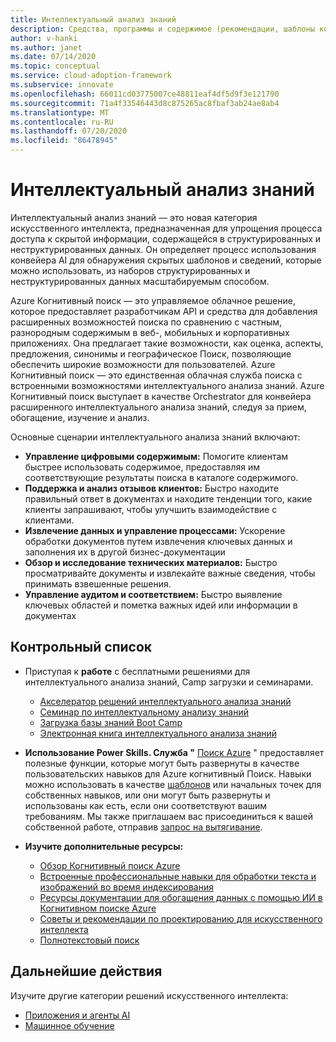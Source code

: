 ```yaml
---
title: Интеллектуальный анализ знаний
description: Средства, программы и содержимое (рекомендации, шаблоны конфигурации и руководство по архитектуре) для упрощения внедрения ИСКУССТВЕНных и облачных методик в масштабе.
author: v-hanki
ms.author: janet
ms.date: 07/14/2020
ms.topic: conceptual
ms.service: cloud-adoption-framework
ms.subservice: innovate
ms.openlocfilehash: 66011cd03775007ce48811eaf4df5d9f3e121790
ms.sourcegitcommit: 71a4f33546443d8c875265ac8fbaf3ab24ae8ab4
ms.translationtype: MT
ms.contentlocale: ru-RU
ms.lasthandoff: 07/20/2020
ms.locfileid: "86478945"
---
```

# <a name="knowledge-mining"></a>Интеллектуальный анализ знаний

Интеллектуальный анализ знаний — это новая категория искусственного интеллекта, предназначенная для упрощения процесса доступа к скрытой информации, содержащейся в структурированных и неструктурированных данных. Он определяет процесс использования конвейера AI для обнаружения скрытых шаблонов и сведений, которые можно использовать, из наборов структурированных и неструктурированных данных масштабируемым способом.

Azure Когнитивный поиск — это управляемое облачное решение, которое предоставляет разработчикам API и средства для добавления расширенных возможностей поиска по сравнению с частным, разнородным содержимым в веб-, мобильных и корпоративных приложениях. Она предлагает такие возможности, как оценка, аспекты, предложения, синонимы и географическое Поиск, позволяющие обеспечить широкие возможности для пользователей. Azure Когнитивный поиск — это единственная облачная служба поиска с встроенными возможностями интеллектуального анализа знаний. Azure Когнитивный поиск выступает в качестве Orchestrator для конвейера расширенного интеллектуального анализа знаний, следуя за прием, обогащение, изучение и анализ.

Основные сценарии интеллектуального анализа знаний включают:

- **Управление цифровыми содержимым:** Помогите клиентам быстрее использовать содержимое, предоставляя им соответствующие результаты поиска в каталоге содержимого.
- **Поддержка и анализ отзывов клиентов:** Быстро находите правильный ответ в документах и находите тенденции того, какие клиенты запрашивают, чтобы улучшить взаимодействие с клиентами.
- **Извлечение данных и управление процессами:** Ускорение обработки документов путем извлечения ключевых данных и заполнения их в другой бизнес-документации
- **Обзор и исследование технических материалов:** Быстро просматривайте документы и извлекайте важные сведения, чтобы принимать взвешенные решения.
- **Управление аудитом и соответствием:** Быстро выявление ключевых областей и пометка важных идей или информации в документах

## <a name="checklist"></a>Контрольный список

- Приступая к **работе** с бесплатными решениями для интеллектуального анализа знаний, Camp загрузки и семинарами.

  - [Акселератор решений интеллектуального анализа знаний](https://github.com/Azure-Samples/azure-search-knowledge-mining)
  - [Семинар по интеллектуальному анализу знаний](https://github.com/Azure-Samples/azure-search-knowledge-mining/tree/master/workshops)
  - [Загрузка базы знаний Boot Camp](https://azure.github.io/LearnAI-KnowledgeMiningBootcamp/)
  - [Электронная книга интеллектуального анализа знаний](https://azure.microsoft.com/resources/a-developers-guide-to-building-ai-driven-knowledge-mining-solutions/)

- **Использование Power Skills. Служба "** [Поиск Azure](https://github.com/Azure-Samples/azure-search-power-skills) " предоставляет полезные функции, которые могут быть развернуты в качестве пользовательских навыков для Azure когнитивный Поиск. Навыки можно использовать в качестве [шаблонов](https://github.com/Azure-Samples/azure-search-power-skills/blob/master/Template/HelloWorld/README.md) или начальных точек для собственных навыков, или они могут быть развернуты и использованы как есть, если они соответствуют вашим требованиям. Мы также приглашаем вас присоединиться к вашей собственной работе, отправив [запрос на вытягивание](https://github.com/Azure-Samples/azure-search-power-skills/compare).

- **Изучите дополнительные ресурсы:**

  - [Обзор Когнитивный поиск Azure](https://docs.microsoft.com/azure/search/search-what-is-azure-search)
  - [Встроенные профессиональные навыки для обработки текста и изображений во время индексирования](https://docs.microsoft.com/azure/search/cognitive-search-predefined-skills)
  - [Ресурсы документации для обогащения данных с помощью ИИ в Когнитивном поиске Azure](https://docs.microsoft.com/azure/search/cognitive-search-resources-documentation)
  - [Советы и рекомендации по проектированию для искусственного интеллекта](https://docs.microsoft.com/azure/search/cognitive-search-concept-troubleshooting)
  - [Полнотекстовый поиск](https://docs.microsoft.com/azure/search/search-lucene-query-architecture)

## <a name="next-steps"></a>Дальнейшие действия

Изучите другие категории решений искусственного интеллекта:

- [Приложения и агенты AI](./ai-applications.md)
- [Машинное обучение](./machine-learning.md)
